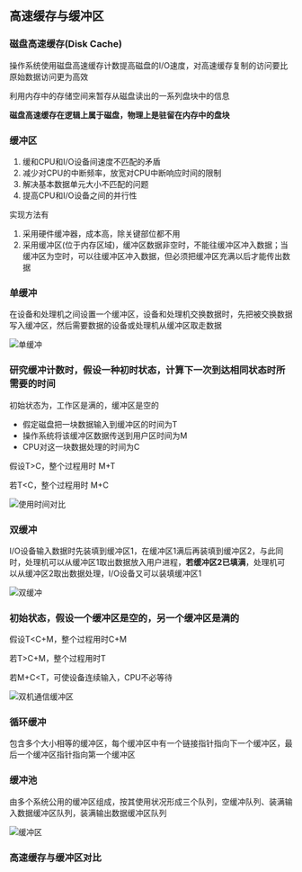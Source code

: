 ## 高速缓存与缓冲区

### 磁盘高速缓存(Disk Cache)

操作系统使用磁盘高速缓存计数提高磁盘的I/O速度，对高速缓存复制的访问要比原始数据访问更为高效

利用内存中的存储空间来暂存从磁盘读出的一系列盘块中的信息

**磁盘高速缓存在逻辑上属于磁盘，物理上是驻留在内存中的盘块**

### 缓冲区

1. 缓和CPU和I/O设备间速度不匹配的矛盾
2. 减少对CPU的中断频率，放宽对CPU中断响应时间的限制
3. 解决基本数据单元大小不匹配的问题
4. 提高CPU和I/O设备之间的并行性

实现方法有

1. 采用硬件缓冲器，成本高，除关键部位都不用
2. 采用缓冲区(位于内存区域)，缓冲区数据非空时，不能往缓冲区冲入数据；当缓冲区为空时，可以往缓冲区冲入数据，但必须把缓冲区充满以后才能传出数据

### 单缓冲

在设备和处理机之间设置一个缓冲区，设备和处理机交换数据时，先把被交换数据写入缓冲区，然后需要数据的设备或处理机从缓冲区取走数据

![单缓冲](https://github.com/YC-L/Postgraduate-examination/blob/Operating-System/imgs/%E5%8D%95%E7%BC%93%E5%86%B2.png "单缓冲")

### 研究缓冲计数时，假设一种初时状态，计算下一次到达相同状态时所需要的时间

初始状态为，工作区是满的，缓冲区是空的

- 假定磁盘把一块数据输入到缓冲区的时间为T
- 操作系统将该缓冲区数据传送到用户区时间为M
- CPU对这一块数据处理的时间为C

假设T>C，整个过程用时 M+T

若T<C，整个过程用时 M+C

![使用时间对比](https://github.com/YC-L/Postgraduate-examination/blob/Operating-System/imgs/%E5%8D%95%E7%BC%93%E5%86%B2%E4%BD%BF%E7%94%A8%E6%97%B6%E9%97%B4%E5%AF%B9%E6%AF%94.png "使用时间对比")

### 双缓冲

I/O设备输入数据时先装填到缓冲区1，在缓冲区1满后再装填到缓冲区2，与此同时，处理机可以从缓冲区1取出数据放入用户进程，**若缓冲区2已填满**，处理机可以从缓冲区2取出数据处理，I/O设备又可以装填缓冲区1

![双缓冲](https://github.com/YC-L/Postgraduate-examination/blob/Operating-System/imgs/%E5%8D%95%E7%BC%93%E5%86%B2.png "双缓冲")

### 初始状态，假设一个缓冲区是空的，另一个缓冲区是满的

假设T<C+M，整个过程用时C+M

若T>C+M，整个过程用时T

若M+C<T，可使设备连续输入，CPU不必等待

![双机通信缓冲区](https://github.com/YC-L/Postgraduate-examination/blob/Operating-System/imgs/%E5%8F%8C%E6%9C%BA%E9%80%9A%E4%BF%A1%E7%BC%93%E5%86%B2%E5%8C%BA.png "双机通信缓冲区")

### 循环缓冲

包含多个大小相等的缓冲区，每个缓冲区中有一个链接指针指向下一个缓冲区，最后一个缓冲区指针指向第一个缓冲区

### 缓冲池

由多个系统公用的缓冲区组成，按其使用状况形成三个队列，空缓冲队列、装满输入数据缓冲区队列，装满输出数据缓冲区队列

![缓冲区](https://github.com/YC-L/Postgraduate-examination/blob/Operating-System/imgs/%E7%BC%93%E5%86%B2%E5%8C%BA.png "缓冲区")


### 高速缓存与缓冲区对比












